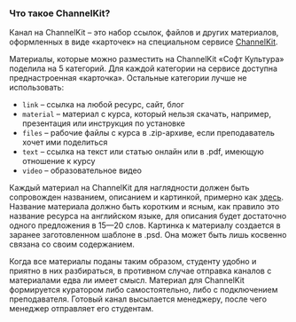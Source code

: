 ### Что такое ChannelKit?

Канал на ChannelKit – это набор ссылок, файлов и других материалов, оформленных в виде «карточек» на специальном сервисе [ChannelKit](https://www.channelkit.com).

Материалы, которые можно разместить на ChannelKit «Софт Культура» поделила на 5 категорий. Для каждой категории на сервисе доступна преднастроенная «карточка». Остальные категории лучше не использовать:

* `link` – ссылка на любой ресурс, сайт, блог
* `material` – материал с курса, который нельзя скачать, например, презентация или инструкция по установке
* `files` – рабочие файлы с курса в .zip-архиве, если преподаватель хочет ими поделиться
* `text` – ссылка на текст или статью онлайн или в .pdf, имеющую отношение к курсу
* `video` –  образовательное видео

Каждый материал на ChannelKit для наглядности должен быть сопровожден названием, описанием и картинкой, примерно как [здесь](https://www.channelkit.com/softculture/grasshopper-advanced). Название материала должно быть коротким и ясным, как правило это название ресурса на английском языке, для описания будет достаточно одного предложения в 15—20 слов. Картинка к материалу создается в заранее заготовленном шаблоне в .psd. Она может быть лишь косвенно связана со своим содержанием.

Когда все материалы поданы таким образом, студенту удобно и приятно в них разбираться, в противном случае отправка каналов с материалами едва ли имеет смысл. Материал для ChannelKit формируется куратором либо самостоятельно, либо с подключением преподавателя. Готовый канал высылается менеджеру, после чего менеджер отправляет его студентам.
